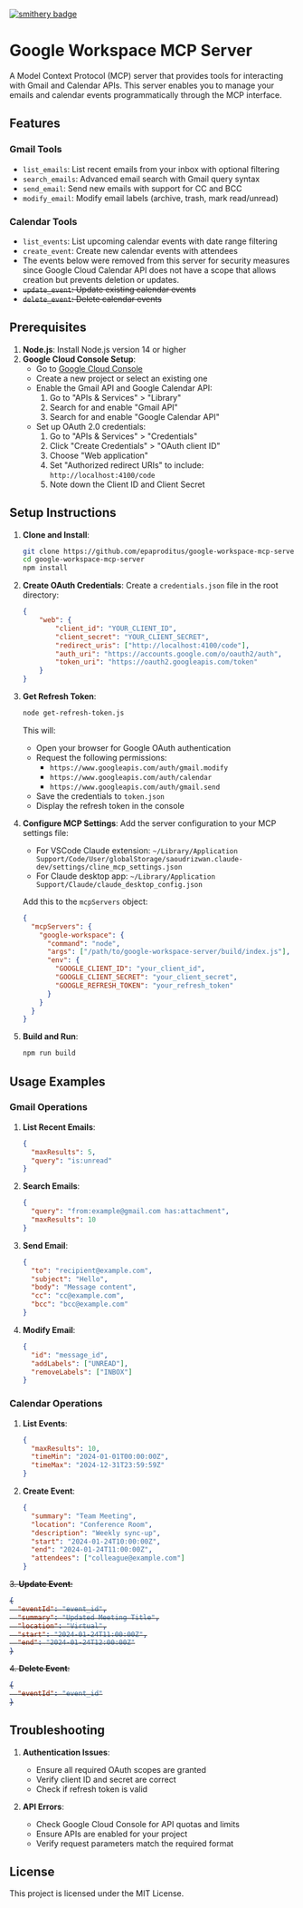 [![smithery badge](https://smithery.ai/badge/@erickva/google-workspace-mcp-server-no-calendar-deletetion)](https://smithery.ai/server/@erickva/google-workspace-mcp-server-no-calendar-deletetion)

# Google Workspace MCP Server

A Model Context Protocol (MCP) server that provides tools for interacting with Gmail and Calendar APIs. This server enables you to manage your emails and calendar events programmatically through the MCP interface.

## Features

### Gmail Tools
- `list_emails`: List recent emails from your inbox with optional filtering
- `search_emails`: Advanced email search with Gmail query syntax
- `send_email`: Send new emails with support for CC and BCC
- `modify_email`: Modify email labels (archive, trash, mark read/unread)

### Calendar Tools
- `list_events`: List upcoming calendar events with date range filtering
- `create_event`: Create new calendar events with attendees
- The events below were removed from this server for security measures since Google Cloud Calendar API does not have a scope that allows creation but prevents deletion or updates.
- <s>`update_event`: Update existing calendar events</s>
- <s>`delete_event`: Delete calendar events</s>

## Prerequisites

1. **Node.js**: Install Node.js version 14 or higher
2. **Google Cloud Console Setup**:
   - Go to [Google Cloud Console](https://console.cloud.google.com/)
   - Create a new project or select an existing one
   - Enable the Gmail API and Google Calendar API:
     1. Go to "APIs & Services" > "Library"
     2. Search for and enable "Gmail API"
     3. Search for and enable "Google Calendar API"
   - Set up OAuth 2.0 credentials:
     1. Go to "APIs & Services" > "Credentials"
     2. Click "Create Credentials" > "OAuth client ID"
     3. Choose "Web application"
     4. Set "Authorized redirect URIs" to include: `http://localhost:4100/code`
     5. Note down the Client ID and Client Secret

## Setup Instructions

1. **Clone and Install**:
   ```bash
   git clone https://github.com/epaproditus/google-workspace-mcp-server.git
   cd google-workspace-mcp-server
   npm install
   ```

2. **Create OAuth Credentials**:
   Create a `credentials.json` file in the root directory:
   ```json
   {
       "web": {
           "client_id": "YOUR_CLIENT_ID",
           "client_secret": "YOUR_CLIENT_SECRET",
           "redirect_uris": ["http://localhost:4100/code"],
           "auth_uri": "https://accounts.google.com/o/oauth2/auth",
           "token_uri": "https://oauth2.googleapis.com/token"
       }
   }
   ```

3. **Get Refresh Token**:
   ```bash
   node get-refresh-token.js
   ```
   This will:
   - Open your browser for Google OAuth authentication
   - Request the following permissions:
     - `https://www.googleapis.com/auth/gmail.modify`
     - `https://www.googleapis.com/auth/calendar`
     - `https://www.googleapis.com/auth/gmail.send`
   - Save the credentials to `token.json`
   - Display the refresh token in the console

4. **Configure MCP Settings**:
   Add the server configuration to your MCP settings file:
   - For VSCode Claude extension: `~/Library/Application Support/Code/User/globalStorage/saoudrizwan.claude-dev/settings/cline_mcp_settings.json`
   - For Claude desktop app: `~/Library/Application Support/Claude/claude_desktop_config.json`

   Add this to the `mcpServers` object:
   ```json
   {
     "mcpServers": {
       "google-workspace": {
         "command": "node",
         "args": ["/path/to/google-workspace-server/build/index.js"],
         "env": {
           "GOOGLE_CLIENT_ID": "your_client_id",
           "GOOGLE_CLIENT_SECRET": "your_client_secret",
           "GOOGLE_REFRESH_TOKEN": "your_refresh_token"
         }
       }
     }
   }
   ```

5. **Build and Run**:
   ```bash
   npm run build
   ```

## Usage Examples

### Gmail Operations

1. **List Recent Emails**:
   ```json
   {
     "maxResults": 5,
     "query": "is:unread"
   }
   ```

2. **Search Emails**:
   ```json
   {
     "query": "from:example@gmail.com has:attachment",
     "maxResults": 10
   }
   ```

3. **Send Email**:
   ```json
   {
     "to": "recipient@example.com",
     "subject": "Hello",
     "body": "Message content",
     "cc": "cc@example.com",
     "bcc": "bcc@example.com"
   }
   ```

4. **Modify Email**:
   ```json
   {
     "id": "message_id",
     "addLabels": ["UNREAD"],
     "removeLabels": ["INBOX"]
   }
   ```

### Calendar Operations

1. **List Events**:
   ```json
   {
     "maxResults": 10,
     "timeMin": "2024-01-01T00:00:00Z",
     "timeMax": "2024-12-31T23:59:59Z"
   }
   ```

2. **Create Event**:
   ```json
   {
     "summary": "Team Meeting",
     "location": "Conference Room",
     "description": "Weekly sync-up",
     "start": "2024-01-24T10:00:00Z",
     "end": "2024-01-24T11:00:00Z",
     "attendees": ["colleague@example.com"]
   }
   ```

<s>3. **Update Event**:
   ```json
   {
     "eventId": "event_id",
     "summary": "Updated Meeting Title",
     "location": "Virtual",
     "start": "2024-01-24T11:00:00Z",
     "end": "2024-01-24T12:00:00Z"
   }
   ```
</s>

<s>4. **Delete Event**:
   ```json
   {
     "eventId": "event_id"
   }
   ```
</s>

## Troubleshooting

1. **Authentication Issues**:
   - Ensure all required OAuth scopes are granted
   - Verify client ID and secret are correct
   - Check if refresh token is valid

2. **API Errors**:
   - Check Google Cloud Console for API quotas and limits
   - Ensure APIs are enabled for your project
   - Verify request parameters match the required format

## License

This project is licensed under the MIT License.
